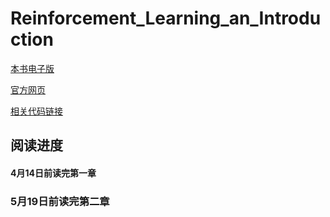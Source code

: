 # Reinforcement_Learning_an_Introduction

[本书电子版](https://pan.baidu.com/s/1qZr9r-YMxFS_uMkvkfy9cQ)

[官方网页](http://incompleteideas.net/book/the-book-2nd.html)

[相关代码链接](https://github.com/ShangtongZhang/reinforcement-learning-an-introduction)

## 阅读进度
#### 4月14日前读完第一章
### 5月19日前读完第二章
